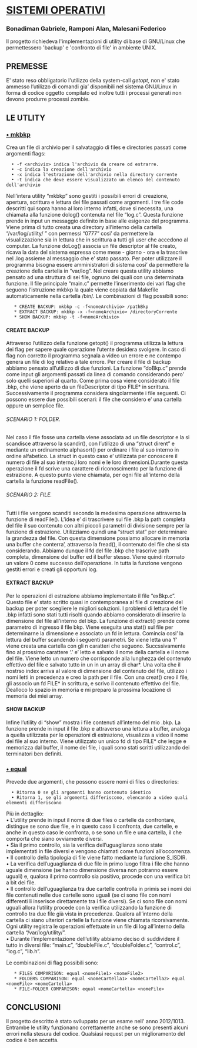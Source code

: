 # [SISTEMI OPERATIVI](http://georgeosddev.github.com/markdown-edit)
### Bonadiman Gabriele, Ramponi Alan, Malesani Federico


Il progetto richiedeva l'implementazioni di utility di base di GNU/Linux che permettessero 'backup' e 'confronto di file' in ambiente UNIX.


## PREMESSE

E' stato reso obbligatorio l'utilizzo della system-call *getopt*, non e' stato ammesso l’utilizzo di comandi gia’ disponibili nel sistema GNU/Linux in forma di codice oggetto compilato ed inoltre tutti i processi generati non devono produrre processi zombie.




## LE UTLITY

### [• mkbkp]()

  Crea un file di archivio per il salvataggio di files e directories passati come argomenti flags:

      • -f <archivio> indica l'archivio da creare od estrarre.
      • -c indica la creazione dell'archivio
      • -x indica l'estrazione dell'archivio nella directory corrente
      • -t indica che deve essere visualizzato un elenco del contenuto dell'archivio

Nell’intera utility “mkbkp” sono gestiti i possibili errori di creazione, apertura, scrittura e lettura dei file passati come argomenti. I tre file code descritti qui sopra hanno al loro interno infatti, dove si necessita, una chiamata alla funzione dolog() contenuta nel file “log.c”.
Questa funzione prende in input un messaggio definito in base alle esigenze del programma.
Viene prima di tutto creata una directory all’interno della cartella “/var/log/utility/ <nome-Utility>” con permessi “0777” cosi’ da permettere la visualizzazione sia in lettura che in scrittura a tutti gli user che accedono al computer.
La funzione doLog() associa un file descriptor al file creato, ricava la data del sistema espressa come mese - giorno - ora e la trascrive nel .log assieme al messaggio che e’ stato passato.
Per poter utilizzare il programma bisogna essere amministratori di sistema cosi’ da permettere la creazione della cartella in “var/log”.
Nel creare questa utility abbiamo pensato ad una struttura di sei file, ognuno dei quali con una determinata funzione.
Il file principale “main.c” permette l’inserimento dei vari flag che seguono l’istruzione mkbkp la quale viene copiata dal
Makefile automaticamente nella cartella /bin/. Le combinazioni di flag possibili sono:

       * CREATE BACKUP: mkbkp -c -f<nomeArchivio> /pathBkp
       * EXTRACT BACKUP: mkbkp -x -f<nomeArchivio> /directoryCorrente
       * SHOW BACKUP: mkbkp -t -f<nomeArchivio>
       

 
#### CREATE BACKUP
Attraverso l’utilizzo della funzione getopt() il programma utilizza la lettura dei flag per sapere quale operazione l’utente desidera svolgere. In caso di flag non corretto il programma segnala a video un errore e ne contempo genera un file di log relativo a tale errore.
Per creare il file di backup abbiamo pensato all’utilizzo di due funzioni. La funzione “doBkp.c” prende come input gli argomenti passati da linea di comando considerando pero’ solo quelli superiori al quarto.
Come prima cosa viene considerato il file .bkp, che viene aperto da un fileDescriptor di tipo FILE* in scrittura. Successivamente il programma considera singolarmente i file seguenti. Ci possono essere due possibili scenari: il file che considero e’ una cartella oppure un semplice file.

###### SCENARIO 1: FOLDER.
Nel caso il file fosse una cartella viene associata ad un file descriptor e la si scandisce attraverso la scandir(), con l’utilizzo di una “struct dirent” e mediante un ordinamento alphasort() per ordinare i file al suo interno in ordine alfabetico. La struct in questo caso e’ utilizzata per conoscere il numero di file al suo interno,i loro nomi e le loro dimensioni.Durante questa operazione il fd scrive una carattere di riconoscimento per la funzione di estrazione. A questo punto viene chiamata, per ogni file all’interno della cartella la funzione readFile().

###### SCENARIO 2: FILE.
Tutti i file vengono scanditi secondo la medesima operazione attraverso la funzione di readFile(). L’idea e’ di trascrivere sul file .bkp la path completa del file il suo contenuto con altri piccoli parametri di divisione sempre per la funzione di estrazione.
Utilizziamo quindi una “struct stat” per determinare la grandezza del file. Con questa dimensione possiamo allocare in memoria una buffer che conterra’, attraverso la fread(), il contenuto del file che si sta considerando. Abbiamo dunque il fd del file .bkp che trascrive path completa, dimensione del buffer ed il buffer stesso. Viene quindi ritornato un valore 0 come successo dell’operazione. In tutta la funzione vengono gestiti errori e creati gli opportuni log.

#### EXTRACT BACKUP
Per le operazioni di estrazione abbiamo implementato il file “exBkp.c”. Questo file e’ stato scritto quasi in contemporanea al file di creazione del backup per poter scegliere le migliori soluzioni. I problemi di lettura del file .bkp infatti sono stati tutti risolti quando abbiamo considerato di inserire la dimensione del file all’interno del bkp.
La funzione di extract() prende come parametro di ingresso il file bkp. Viene eseguita una stat() sul file per determinarne la dimensione e associato un fd in lettura. Comincia cosi’ la lettura del buffer scandendo i seguenti parametri. Se viene letta una ‘f’ viene creata una cartella con gli n caratteri che seguono. Succssivamente fino al prossimo carattere ‘.’ e’ letto e salvato il nome della cartella e il nome del file. Viene letto un numero che corrisponde alla lunghezza del contenuto effettivo del file e salvato tutto in un in un array di char*. Una volta che il nostrso index arriva al valore di dimensione del contenuto del file, utilizzo i nomi letti in precedenza e creo la path per il file. Con una creat() creo il file, gli associo un fd FILE* in scrittura, e scrivo il contenuto effettivo del file. Dealloco lo spazio in memoria e mi preparo la prossima locazione di memoria dei miei array.

#### SHOW BACKUP
Infine l’utility di “show” mostra i file contenuti all’interno del mio .bkp. La funzione prende in input il file .bkp e attraverso una lettura a buffer, analoga a quella utilizzata per le operazioni di estrazione, visualizza a video il nome dei file al suo interno.
Viene utilizzato un unico fd di tipo FILE* che legge e memorizza dal buffer, il nome dei file, i quali sono stati scritti utilizzando dei terminatori ben definiti.


### [• equal]()
  Prevede due argomenti, che possono essere nomi di files o directories:

      • Ritorna 0 se gli argomenti hanno contenuto identico
      • Ritorna 1, se gli argomenti differiscono, elencando a video quali elementi differiscono

Più in dettaglio:<br>
• L’utility prende in input il nome di due files o cartelle da confrontare, distingue se sono due file, e in questo caso li confronta, due cartelle, e anche in questo caso le confronta, o se sono un file e una cartella, il che comporta che siano ovviamente diversi. <br>
• Sia il primo controllo, sia la verifica dell’uguaglianza sono state implementati in file diversi e vengono chiamati come funzioni all’occorrenza.<br>
• Il controllo della tipologia di file viene fatto mediante la funzione S_ISDIR.<br>
• La verifica dell’uguaglianza di due file in primo luogo filtra i file che hanno uguale dimensione (se hanno dimensione diversa non potranno essere uguali) e, qualora il primo controllo sia positivo, procede con una verifica bit a bit dei file.<br>
• Il controllo dell’uguaglianza tra due cartelle controlla in primis se i nomi dei file contenuti nelle due cartelle sono uguali (se ci sono file con nomi differenti li inserisce direttamente tra i file diversi). Se ci sono file con nomi uguali allora l’utility procede con la verifica utilizzando la funzione di controllo tra due file già vista in precedenza. Qualora all’interno della cartella ci siano ulteriori cartelle la funzione viene chiamata ricorsivamente.
Ogni utility registra le operazioni effettuate in un file di log all’interno della cartella “/var/log/utility/<nome-Utility>”.<br>
• Durante l’implementazione dell’utility abbiamo deciso di suddividere il tutto in diversi file: “main.c”, “doubleFile.c”, “doubleFolder.c”, “control.c”, “log.c”, “lib.h”.<br>

Le combinazioni di flag possibili sono:

       * FILES COMPARISON: equal <nomeFile1> <nomeFile2>
       * FOLDERS COMPARISON: equal <nomeCartella1> <nomeCartella2> equal <nomeFile> <nomeCartella>
       * FILE-FOLDER COMPARISON: equal <nomeCartella> <nomeFile>
       
       
       
       
## CONCLUSIONI
Il progetto descritto è stato sviluppato per un esame nell' anno 2012/1013. Entrambe le utility funzionano correttamente anche se sono presenti alcuni errori nella stesura del codice. Qualsiasi request per un miglioramento del codice è ben accetta. 


